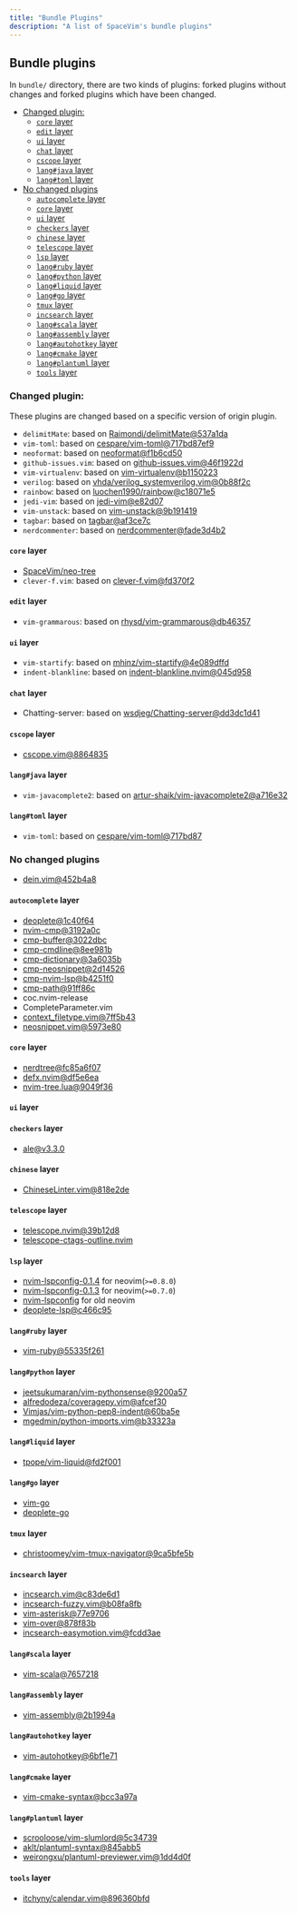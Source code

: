 ```yaml
---
title: "Bundle Plugins"
description: "A list of SpaceVim's bundle plugins"
---
```


## Bundle plugins

In `bundle/` directory, there are two kinds of plugins: forked plugins without changes and forked plugins which have been changed.

<!-- vim-markdown-toc GFM -->

- [Changed plugin:](#changed-plugin)
  - [`core` layer](#core-layer)
  - [`edit` layer](#edit-layer)
  - [`ui` layer](#ui-layer)
  - [`chat` layer](#chat-layer)
  - [`cscope` layer](#cscope-layer)
  - [`lang#java` layer](#langjava-layer)
  - [`lang#toml` layer](#langtoml-layer)
- [No changed plugins](#no-changed-plugins)
  - [`autocomplete` layer](#autocomplete-layer)
  - [`core` layer](#core-layer-1)
  - [`ui` layer](#ui-layer-1)
  - [`checkers` layer](#checkers-layer)
  - [`chinese` layer](#chinese-layer)
  - [`telescope` layer](#telescope-layer)
  - [`lsp` layer](#lsp-layer)
  - [`lang#ruby` layer](#langruby-layer)
  - [`lang#python` layer](#langpython-layer)
  - [`lang#liquid` layer](#langliquid-layer)
  - [`lang#go` layer](#langgo-layer)
  - [`tmux` layer](#tmux-layer)
  - [`incsearch` layer](#incsearch-layer)
  - [`lang#scala` layer](#langscala-layer)
  - [`lang#assembly` layer](#langassembly-layer)
  - [`lang#autohotkey` layer](#langautohotkey-layer)
  - [`lang#cmake` layer](#langcmake-layer)
  - [`lang#plantuml` layer](#langplantuml-layer)
  - [`tools` layer](#tools-layer)

<!-- vim-markdown-toc -->

### Changed plugin:

These plugins are changed based on a specific version of origin plugin.

- `delimitMate`: based on [Raimondi/delimitMate@537a1da](https://github.com/Raimondi/delimitMate/tree/537a1da0fa5eeb88640425c37e545af933c56e1b)
- `vim-toml`: based on [cespare/vim-toml@717bd87ef9](https://github.com/cespare/vim-toml/tree/717bd87ef928293e0cc6cfc12ebf2e007cb25311)
- `neoformat`: based on [neoformat@f1b6cd50](https://github.com/sbdchd/neoformat/tree/f1b6cd506b72be0a2aaf529105320ec929683920)
- `github-issues.vim`: based on [github-issues.vim@46f1922d](https://github.com/jaxbot/github-issues.vim/tree/46f1922d3d225ed659f3dda1c95e35001c9f41f4)
- `vim-virtualenv`: based on [vim-virtualenv@b1150223](https://github.com/jmcantrell/vim-virtualenv/tree/b1150223cd876f155ed7a3b2e285ed33f6f93873)
- `verilog`: based on [vhda/verilog_systemverilog.vim@0b88f2c](https://github.com/vhda/verilog_systemverilog.vim/tree/0b88f2ccf81983944bf00d15ec810dd807053d19)
- `rainbow`: based on [luochen1990/rainbow@c18071e5](https://github.com/luochen1990/rainbow/tree/c18071e5c7790928b763c2e88c487dfc93d84a15)
- `jedi-vim`: based on [jedi-vim@e82d07](https://github.com/davidhalter/jedi-vim/tree/e82d07faa17c3b3fe04b4fa6ab074e8e8601a596)
- `vim-unstack`: based on [vim-unstack@9b191419](https://github.com/mattboehm/vim-unstack/tree/9b191419b4d3f26225a5ae3df5e409c62b426941)
- `tagbar`: based on [tagbar@af3ce7c](https://github.com/preservim/tagbar/tree/af3ce7c3cec81f2852bdb0a0651d2485fcd01214)
- `nerdcommenter`: based on [nerdcommenter@fade3d4b2](https://github.com/preservim/nerdcommenter/tree/fade3d4b26f5a0d58f256a06ba7b0a04d9fb4f3b)

#### `core` layer

- [SpaceVim/neo-tree](https://github.com/SpaceVim/neo-tree.nvim)
- `clever-f.vim`: based on [clever-f.vim@fd370f2](https://github.com/rhysd/clever-f.vim/tree/fd370f27cca93918184a8043220cef1aa440a1fd)

#### `edit` layer

- `vim-grammarous`: based on [rhysd/vim-grammarous@db46357](https://github.com/rhysd/vim-grammarous/tree/db46357465ce587d5325e816235b5e92415f8c05)

#### `ui` layer

- `vim-startify`: based on [mhinz/vim-startify@4e089dffd](https://github.com/mhinz/vim-startify/tree/4e089dffdad46f3f5593f34362d530e8fe823dcf)
- `indent-blankline`: based on [indent-blankline.nvim@045d958](https://github.com/lukas-reineke/indent-blankline.nvim/tree/045d9582094b27f5ae04d8b635c6da8e97e53f1d)

#### `chat` layer

- Chatting-server: based on [wsdjeg/Chatting-server@dd3dc1d41](https://github.com/wsdjeg/Chatting-server/tree/dd3dc1d41d384f41db77106570180b63214d6361)

#### `cscope` layer

- [cscope.vim@8864835](https://github.com/SpaceVim/cscope.vim/tree/886483545eacf614b59eeb6a74324f8b5953ae04)

#### `lang#java` layer

- `vim-javacomplete2`: based on [artur-shaik/vim-javacomplete2@a716e32](https://github.com/artur-shaik/vim-javacomplete2/tree/a716e32bbe36daaed6ebc9aae76525aad9536245)

#### `lang#toml` layer

- `vim-toml`: based on [cespare/vim-toml@717bd87](https://github.com/cespare/vim-toml/tree/717bd87ef928293e0cc6cfc12ebf2e007cb25311)


### No changed plugins

- [dein.vim@452b4a8](https://github.com/Shougo/dein.vim/tree/452b4a8b70be924d581c2724e5e218bfd2bcea14)

#### `autocomplete` layer

- [deoplete@1c40f64](https://github.com/Shougo/deoplete.nvim/tree/1c40f648d2b00e70beb4c473b7c0e32b633bd9ae)
- [nvim-cmp@3192a0c](https://github.com/hrsh7th/nvim-cmp/tree/3192a0c57837c1ec5bf298e4f3ec984c7d2d60c0)
- [cmp-buffer@3022dbc](https://github.com/hrsh7th/cmp-buffer/tree/3022dbc9166796b644a841a02de8dd1cc1d311fa)
- [cmp-cmdline@8ee981b](https://github.com/hrsh7th/cmp-cmdline/commit/8ee981b4a91f536f52add291594e89fb6645e451)
- [cmp-dictionary@3a6035b](https://github.com/uga-rosa/cmp-dictionary/tree/3a6035b34b67f4a9b6142086c02d9e2673fa4810)
- [cmp-neosnippet@2d14526](https://github.com/notomo/cmp-neosnippet/tree/2d14526af3f02dcea738b4cea520e6ce55c09979)
- [cmp-nvim-lsp@b4251f0](https://github.com/hrsh7th/cmp-nvim-lsp/tree/b4251f0fca1daeb6db5d60a23ca81507acf858c2)
- [cmp-path@91ff86c](https://github.com/hrsh7th/cmp-path/tree/91ff86cd9c29299a64f968ebb45846c485725f23)
- coc.nvim-release
- CompleteParameter.vim
- [context_filetype.vim@7ff5b43](https://github.com/Shougo/context_filetype.vim/tree/7ff5b43fc8d5b274aa19ade5af11e9fa57577ed6)
- [neosnippet.vim@5973e80](https://github.com/Shougo/neosnippet.vim/tree/5973e801e7ad38a01e888cb794d74e076a35ea9b)

#### `core` layer

- [nerdtree@fc85a6f07](https://github.com/preservim/nerdtree/tree/fc85a6f07c2cd694be93496ffad75be126240068)
- [defx.nvim@df5e6ea](https://github.com/Shougo/defx.nvim/tree/df5e6ea6734dc002919ea41786668069fa0b497d)
- [nvim-tree.lua@9049f36](https://github.com/kyazdani42/nvim-tree.lua/tree/9049f364cc3ceaff07ab130e1d35aec9e4124563)

#### `ui` layer


#### `checkers` layer

- [ale@v3.3.0](https://github.com/dense-analysis/ale/tree/v3.3.0)

#### `chinese` layer

- [ChineseLinter.vim@818e2de](https://gitlab.com/wsdjeg/ChineseLinter.vim/-/tree/818e2ded5663f1be36a9d6e2392b14c6dd4b0866)

#### `telescope` layer

- [telescope.nvim@39b12d8](https://github.com/nvim-telescope/telescope.nvim/tree/39b12d84e86f5054e2ed98829b367598ae53ab41)
- [telescope-ctags-outline.nvim](https://github.com/fcying/telescope-ctags-outline.nvim)

#### `lsp` layer

- [nvim-lspconfig-0.1.4](https://github.com/neovim/nvim-lspconfig/tree/dcb7ebb36f0d2aafcc640f520bb1fc8a9cc1f7c8) for neovim(`>=0.8.0`)
- [nvim-lspconfig-0.1.3](https://github.com/neovim/nvim-lspconfig/tree/dcb7ebb36f0d2aafcc640f520bb1fc8a9cc1f7c8) for neovim(`>=0.7.0`)
- [nvim-lspconfig](https://github.com/neovim/nvim-lspconfig/tree/dcb7ebb36f0d2aafcc640f520bb1fc8a9cc1f7c8) for old neovim
- [deoplete-lsp@c466c95](https://github.com/deoplete-plugins/deoplete-lsp/tree/c466c955e85d995984a8135e16da71463712e5e5)

#### `lang#ruby` layer

- [vim-ruby@55335f261](https://github.com/vim-ruby/vim-ruby/tree/55335f2614f914b117f02995340886f409eddc02)

#### `lang#python` layer

- [jeetsukumaran/vim-pythonsense@9200a57](https://github.com/jeetsukumaran/vim-pythonsense/tree/9200a57629c904ed2ab8c9b2e8c5649d311794ba)
- [alfredodeza/coveragepy.vim@afcef30](https://github.com/alfredodeza/coveragepy.vim/tree/afcef301b723048c25250d2d539b9473a8e4f747)
- [Vimjas/vim-python-pep8-indent@60ba5e](https://github.com/Vimjas/vim-python-pep8-indent/tree/60ba5e11a61618c0344e2db190210145083c91f8)
- [mgedmin/python-imports.vim@b33323a](https://github.com/mgedmin/python-imports.vim/tree/b33323aa8c21cf93b115ccbf85e6958b351b410d)

#### `lang#liquid` layer

- [tpope/vim-liquid@fd2f001](https://github.com/tpope/vim-liquid/tree/fd2f0017fbc50f214db2f57c207c34cda3aa1522)

#### `lang#go` layer

- [vim-go](https://github.com/fatih/vim-go/tree/22b2273cfe562ac1c1af976ce77f18a3b1776f3c)
- [deoplete-go](https://github.com/deoplete-plugins/deoplete-go/tree/4eac2e6f127f2e2601dee415db2f826e2c9ef16c)

#### `tmux` layer

- [christoomey/vim-tmux-navigator@9ca5bfe5b](https://github.com/christoomey/vim-tmux-navigator/tree/9ca5bfe5bd274051b5dd796cc150348afc993b80)

#### `incsearch` layer

- [incsearch.vim@c83de6d1](https://github.com/haya14busa/incsearch.vim/tree/c83de6d1ac31d173d7c3ffee0ad61dc643ee4f08)
- [incsearch-fuzzy.vim@b08fa8fb](https://github.com/haya14busa/incsearch-fuzzy.vim/tree/b08fa8fbfd633e2f756fde42bfb5251d655f5403)
- [vim-asterisk@77e9706](https://github.com/haya14busa/vim-asterisk/tree/77e97061d6691637a034258cc415d98670698459)
- [vim-over@878f83b](https://github.com/osyo-manga/vim-over/tree/878f83bdac0cda308f599d319f45c7877d5274a9)
- [incsearch-easymotion.vim@fcdd3ae](https://github.com/haya14busa/incsearch-easymotion.vim/tree/fcdd3aee6f4c0eef1a515727199ece8d6c6041b5)

#### `lang#scala` layer

- [vim-scala@7657218](https://github.com/derekwyatt/vim-scala/tree/7657218f14837395a4e6759f15289bad6febd1b4)

#### `lang#assembly` layer

- [vim-assembly@2b1994a](https://github.com/wsdjeg/vim-assembly/tree/2b1994a5d23c90651754b4c75750100f63074d8b)

#### `lang#autohotkey` layer

- [vim-autohotkey@6bf1e71](https://github.com/wsdjeg/vim-autohotkey/tree/6bf1e718c73cad22caad3ecd8c4db96db05b37f7)

#### `lang#cmake` layer

- [vim-cmake-syntax@bcc3a97a](https://github.com/pboettch/vim-cmake-syntax/tree/bcc3a97ab934f03e112becd4ce79286793152b47)

#### `lang#plantuml` layer

- [scrooloose/vim-slumlord@5c34739](https://github.com/scrooloose/vim-slumlord/tree/5c34739a6ca71ef3617ed71491b3387bb2fb5620)
- [aklt/plantuml-syntax@845abb5](https://github.com/aklt/plantuml-syntax/tree/845abb56dcd3f12afa6eb47684ef5ba3055802b8)
- [weirongxu/plantuml-previewer.vim@1dd4d0f](https://github.com/weirongxu/plantuml-previewer.vim/tree/1dd4d0f2b09cd80a217f76d82f93830dbbe689b3)

#### `tools` layer

- [itchyny/calendar.vim@896360bfd](https://github.com/itchyny/calendar.vim/tree/896360bfd9d5347b2726dd247df2d2cbdb8cf1d6)
